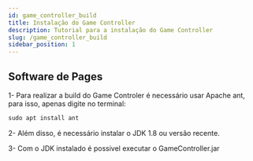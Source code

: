 ```yaml
---
id: game_controller_build
title: Instalação do Game Controller
description: Tutorial para a instalação do Game Controller
slug: /game_controller_build
sidebar_position: 1
---
```


## Software de Pages

1- Para realizar a build do Game Controler é necessário usar Apache ant, para isso, apenas digite no terminal:

```jsx
sudo apt install ant
```

2- Além disso, é necessário instalar o JDK 1.8 ou versão recente.

3- Com o JDK instalado é possivel executar o GameController.jar 
